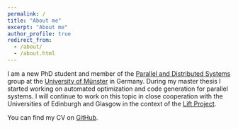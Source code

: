```yaml
---
permalink: /
title: "About me"
excerpt: "About me"
author_profile: true
redirect_from: 
  - /about/
  - /about.html
---
```


I am a new PhD student and member of the [Parallel and Distributed Systems](https://www.uni-muenster.de/PVS/en/index.html) group at the [University of Münster](https://www.uni-muenster.de/en/) in Germany.
During my master thesis I started working on automated optimization and code generation for parallel systems.
I will continue to work on this topic in close cooperation with the Universities of Edinburgh and Glasgow in the context of the [Lift Project](https://www.lift-project.org/).

You can find my CV on [GitHub](https://github.com/bastian-koepcke/cv/).
